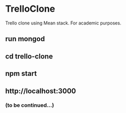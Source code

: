 # TrelloClone
Trello clone using Mean stack. For academic purposes.

## run mongod
## cd trello-clone
## npm start
## http://localhost:3000

### (to be continued...)
